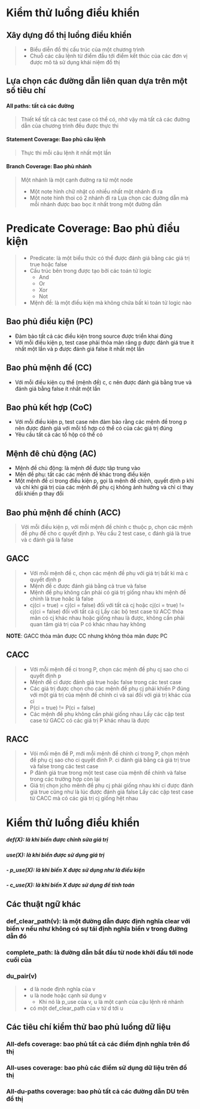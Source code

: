 # Kiểm thử luồng điều khiển
## Xây dựng đồ thị luồng điều khiển
>- Biểu diễn đồ thị cấu trúc của một chương trình
>- Chuỗ các câu lệnh từ điểm đầu tới điểm kết thúc của các đơn vị được mô tả sử dụng khái niệm đồ thị

## Lựa chọn các đường dẫn liên quan dựa trên một số tiêu chí
#### All paths: tất cả các đường
>Thiết kế tất cả các test case có thể có, nhờ vậy mà tất cả các đường dẫn của chương trình đều được thực thi
#### Statement Coverage: Bao phủ câu lệnh
>Thực thi mỗi câu lệnh ít nhất một lần

#### Branch Coverage: Bao phủ nhánh
>Một nhánh là một cạnh đường ra từ một node
>- Một note hình chữ nhật có nhiều nhất một nhánh đi ra
>- Một note hình thoi có 2 nhánh đi ra
>Lựa chọn các đường dẫn mà mỗi nhánh được bao bọc ít nhất trong một đường dẫn



# Predicate Coverage: Bao phủ điều kiện
>- Predicate: là một biểu thức có thể được đánh giá bằng các giá trị true hoặc false
>- Cấu trúc bên trong được tạo bởi các toán tử logic
>	- And
>	- Or
>	- Xor
>	- Not
>- Mệnh đề: là một điều kiện mà không chứa bất kì toán tử logic nào


## Bao phủ điều kiện (PC)
- Đảm bảo tất cả các điều kiện trong source được triển khai đúng
- Với mỗi điều kiện p, test case phải thỏa mản răng p được đánh giá true ít nhất một lần và p được đánh giá false ít nhất một lần

## Bao phủ mệnh đề (CC)
- Với mỗi điều kiện cụ thể (mệnh đề) c, c nên được đánh giá bằng true và đánh giá bằng false ít nhất một lần

## Bao phủ kết hợp (CoC)
- Với mỗi điều kiện p, test case nên đảm bảo rằng các mệnh đề trong p nên được đánh giá với mỗi tổ hợp có thể có của các giá trị đúng
- Yêu cầu tất cả các tổ hộp có thể có

## Mệnh đê chủ động (AC)
- Mệnh đề chủ động: là mệnh đề được tâp trung vào
- Mện đề phụ: tất các các mệnh đề khác trong điều kiện
- Một mệnh đề ci trong điều kiện p, gọi là mệnh đề chính, quyết định p khi và chỉ khi giá trị của các mệnh đề phụ cj không ảnh hưởng và chỉ ci thay đổi khiến p thay đổi

## Bao phủ mệnh đề chính (ACC)
>Với mỗi điều kiện p, với mỗi mệnh đề chính c thuộc p, chọn các mệnh đề phụ để cho c quyết định p. Yêu cầu 2 test case, c đánh giá là true và c đánh giá là false

## GACC
>- Với mỗi mệnh đề c, chọn các mệnh đề phụ với giá trị bất kì mà c quyết định p
>- Mệnh đề c được đánh giá bằng cả true và false
>- Mệnh đề phụ không cần phải có giá trị giống nhau khi mệnh đề chính là true hoăc là false
>- cj(ci = true) = cj(ci = false) đối với tất cả cj 
>  hoặc
>  cj(ci = true) != cj(ci = false) đối với tất cả cj
>  Lấy các bộ test case từ ACC thỏa mãn có cj khác nhau hoặc giống nhau là được, không cần phải quan tâm giá trị của P có khác nhau hay không

**NOTE**: GACC thỏa mãn được CC nhưng không thỏa mãn được PC

## CACC
>- Với mỗi mệnh đề ci trong P, chọn các mệnh đề phụ cj sao cho ci quyết định p
>- Mệnh đề ci được đánh giá true hoặc false trong các test case
>- Các giá trị được chọn cho các mệnh đề phụ cj phải khiến P đúng với một giá trị của mệnh đề chính ci và sai đối với giá trị khác của ci
>- P(ci = true) != P(ci = false)
>- Các mệnh đề phụ không cần phải giống nhau
>Lấy các cặp test case từ GACC có các giá trị P khác nhau là được

## RACC
>- Vói mối mện đề P, mới mỗi mệnh đề chính ci trong P, chọn mệnh đề phụ cj sao cho ci quyết đinh P. ci đánh giá bằng cả giá trị true và false trong các test case
>- P đánh giá true trong một test case của mệnh đề chính và false trong các trường hợp còn lại
>- Giá trị chọn jcho mênh đề phụ cj phải giống nhau khi ci được đánh giá true cũng như là lúc được đánh giá false
>Lấy các cặp test case từ CACC mà có các giá trị cj giống hệt nhau


# Kiểm thử luồng điều khiển
##### def(X): là khi biến được chỉnh sửa giá trị
##### use(X): là khi biển được sử dụng giá trị
##### - p_use(X): là khi biến X được sử dụng như là điều kiện
##### - c_use(X): là khi biến X được sử dụng để tính toán

## Các thuật ngữ khác
### def_clear_path(v): là một đường dẫn được định nghĩa clear với biến v nếu như không có sự tái định nghĩa biến v trong đường dẫn đó

### complete_path: là đường dẫn bắt đầu từ node khởi đầu tới node cuối của 

### du_pair(v)
>- d là node định nghĩa của v
>- u là node hoặc cạnh sử dụng v
>	- Khi nó là p_use của v, u là một cạnh của cậu lệnh rẽ nhánh
>- có một def_clear_path của v từ d tới u


## Các tiêu chí kiểm thử bao phủ luồng dữ liệu
### All-defs coverage: **bao phủ tất cả các điểm định nghĩa trên đồ thị**
### All-uses coverage: **bao phủ các điểm sử dụng dữ liệu trên đồ thị**
### All-du-paths coverage: **bao phủ tất cả các đường dẫn DU trên đồ thị**











